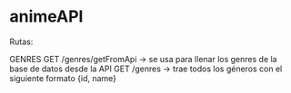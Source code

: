 # animeAPI

Rutas:

GENRES
GET /genres/getFromApi -> se usa para llenar los genres de la base de datos desde la API
GET /genres -> trae todos los géneros con el siguiente formato {id, name}
